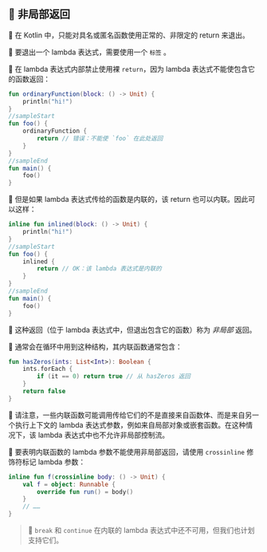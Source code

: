  
## 🌟 非局部返回

🐳 在 Kotlin 中，只能对具名或匿名函数使用正常的、非限定的 return 来退出。

🦋 要退出一个 lambda 表达式，需要使用一个 `标签` 。

🐘 在 lambda 表达式内部禁止使用裸 `return`，因为 lambda 表达式不能使包含它的函数返回：

```kotlin
fun ordinaryFunction(block: () -> Unit) {
    println("hi!")
}
//sampleStart
fun foo() {
    ordinaryFunction {
        return // 错误：不能使 `foo` 在此处返回
    }
}
//sampleEnd
fun main() {
    foo()
}
```

🦁 但是如果 lambda 表达式传给的函数是内联的，该 return 也可以内联。因此可以这样：

```kotlin
inline fun inlined(block: () -> Unit) {
    println("hi!")
}
//sampleStart
fun foo() {
    inlined {
        return // OK：该 lambda 表达式是内联的
    }
}
//sampleEnd
fun main() {
    foo()
}
```

🦄 这种返回（位于 lambda 表达式中，但退出包含它的函数）称为 *非局部* 返回。

🐠 通常会在循环中用到这种结构，其内联函数通常包含：

```kotlin
fun hasZeros(ints: List<Int>): Boolean {
    ints.forEach {
        if (it == 0) return true // 从 hasZeros 返回
    }
    return false
}
```
🐳 请注意，一些内联函数可能调用传给它们的不是直接来自函数体、而是来自另一个执行上下文的 lambda 表达式参数，例如来自局部对象或嵌套函数。在这种情况下，该 lambda 表达式中也不允许非局部控制流。

🦉 要表明内联函数的 lambda 参数不能使用非局部返回，请使用 `crossinline` 修饰符标记 lambda 参数：

```kotlin
inline fun f(crossinline body: () -> Unit) {
    val f = object: Runnable {
        override fun run() = body()
    }
    // ……
}
```

> 🌟 `break` 和 `continue` 在内联的 lambda 表达式中还不可用，但我们也计划支持它们。